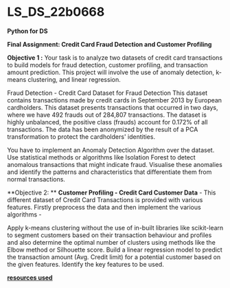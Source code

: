 # LS_DS_22b0668
**Python for DS**

**Final Assignment: Credit Card Fraud Detection and Customer Profiling**

**Objective 1 :**
Your task is to analyze two datasets of credit card transactions to build models for fraud detection, customer profiling, and transaction amount prediction. This project will involve the use of anomaly detection, k-means clustering, and linear regression.

Fraud Detection - Credit Card Dataset for Fraud Detection This dataset contains transactions made by credit cards in September 2013 by European cardholders. This dataset presents transactions that occurred in two days, where we have 492 frauds out of 284,807 transactions. The dataset is highly unbalanced, the positive class (frauds) account for 0.172% of all transactions. The data has been anonymized by the result of a PCA transformation to protect the cardholders' identities.

You have to implement an Anomaly Detection Algorithm over the dataset. Use statistical methods or algorithms like Isolation Forest to detect anomalous transactions that might indicate fraud. Visualise these anomalies and identify the patterns and characteristics that differentiate them from normal transactions. 

**Objective 2: **
**Customer Profiling - Credit Card Customer Data** - This different dataset of Credit Card Transactions is provided with various features. Firstly preprocess the data and then implement the various algorithms - 

Apply k-means clustering without the use of in-built libraries like scikit-learn to segment customers based on their transaction behaviour and profiles and also determine the optimal number of clusters using methods like the Elbow method or Silhouette score.
Build a linear regression model to predict the transaction amount (Avg. Credit limit)  for a potential customer based on the given features. Identify the key features to be used.

[**resources used**](https://verbena-taxicab-7a5.notion.site/Python-for-Data-Science-77e79f56043140f4bb617d890eca297b)

